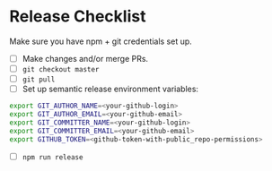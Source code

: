 # Release Checklist

Make sure you have npm + git credentials set up.

- [ ] Make changes and/or merge PRs.
- [ ] `git checkout master`
- [ ] `git pull`
- [ ] Set up semantic release environment variables:

```bash
export GIT_AUTHOR_NAME=<your-github-login>
export GIT_AUTHOR_EMAIL=<your-github-email>
export GIT_COMMITTER_NAME=<your-github-login>
export GIT_COMMITTER_EMAIL=<your-github-email>
export GITHUB_TOKEN=<github-token-with-public_repo-permissions>
```

- [ ] `npm run release`
